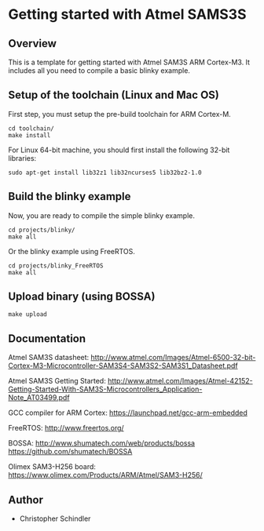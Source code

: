 # Getting started with Atmel SAMS3S

## Overview

This is a template for getting started with Atmel SAM3S ARM Cortex-M3.
It includes all you need to compile a basic blinky example.

## Setup of the toolchain (Linux and Mac OS)

First step, you must setup the pre-build toolchain for ARM Cortex-M.

	cd toolchain/
	make install

For Linux 64-bit machine, you should first install the following 32-bit libraries:

	sudo apt-get install lib32z1 lib32ncurses5 lib32bz2-1.0

## Build the blinky example

Now, you are ready to compile the simple blinky example.

	cd projects/blinky/
	make all

Or the blinky example using FreeRTOS.

	cd projects/blinky_FreeRTOS
	make all

## Upload binary (using BOSSA)

	make upload

## Documentation

Atmel SAM3S datasheet: http://www.atmel.com/Images/Atmel-6500-32-bit-Cortex-M3-Microcontroller-SAM3S4-SAM3S2-SAM3S1_Datasheet.pdf

Atmel SAM3S Getting Started: http://www.atmel.com/Images/Atmel-42152-Getting-Started-With-SAM3S-Microcontrollers_Application-Note_AT03499.pdf

GCC compiler for ARM Cortex: https://launchpad.net/gcc-arm-embedded

FreeRTOS: http://www.freertos.org/

BOSSA:
http://www.shumatech.com/web/products/bossa
https://github.com/shumatech/BOSSA

Olimex SAM3-H256 board:
https://www.olimex.com/Products/ARM/Atmel/SAM3-H256/

## Author

* Christopher Schindler
